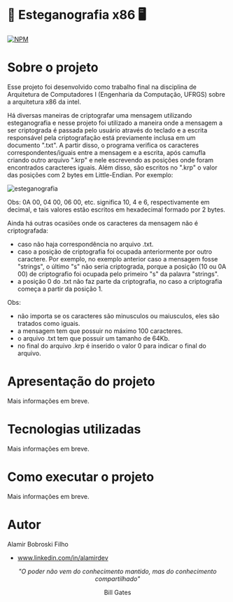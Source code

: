 # 📝 Esteganografia x86 🖥️
[![NPM](https://img.shields.io/github/license/Alamito/esteganografia-x86)](https://github.com/Alamito/esteganografia-x86/blob/main/LICENCE)

# Sobre o projeto

Esse projeto foi desenvolvido como trabalho final na disciplina de Arquitetura de Computadores I (Engenharia da Computação, UFRGS) sobre a arquitetura x86 da intel.

Há diversas maneiras de criptografar uma mensagem utilizando esteganografia e nesse projeto foi utilizado a maneira onde a mensagem a ser criptograda é passada pelo usuário através do teclado e a escrita responsável pela criptografação está previamente inclusa em um documento ".txt". A partir disso, o programa verifica os caracteres correspondentes/iguais entre a mensagem e a escrita, após camufla criando outro arquivo ".krp" e nele escrevendo as posições onde foram encontrados caracteres iguais. Além disso, são escritos no ".krp" o valor das posições com 2 bytes em Little-Endian. Por exemplo:

![esteganografia](https://user-images.githubusercontent.com/102616676/196831242-c64efee9-1a45-4b8a-b58f-ebe0b4489a9c.png)

Obs: 0A 00, 04 00, 06 00, etc. significa 10, 4 e 6, respectivamente em decimal, e tais valores estão escritos em hexadecimal formado por 2 bytes.

Ainda há outras ocasiões onde os caracteres da mensagem não é criptografada:
- caso não haja correspondência no arquivo .txt.
- caso a posição de criptografia foi ocupada anteriormente por outro caractere. Por exemplo, no exemplo anterior caso a mensagem fosse "strings", o último "s" não seria criptograda, porque a posição (10 ou 0A 00) de criptografio foi ocupada pelo primeiro "s" da palavra "strings".
- a posição 0 do .txt não faz parte da criptografia, no caso a criptografia começa a partir da posição 1.

Obs:
- não importa se os caracteres são minusculos ou maiusculos, eles são tratados como iguais.
- a mensagem tem que possuir no máximo 100 caracteres.
- o arquivo .txt tem que possuir um tamanho de 64Kb.
- no final do arquivo .krp é inserido o valor 0 para indicar o final do arquivo.

# Apresentação do projeto

Mais informações em breve.

# Tecnologias utilizadas

Mais informações em breve.

# Como executar o projeto

Mais informações em breve.

# Autor
Alamir Bobroski Filho 
- www.linkedin.com/in/alamirdev

<p align = "center"><em>"O poder não vem do conhecimento mantido, mas do conhecimento compartilhado"</em></p> <p align = "center">Bill Gates</p>
